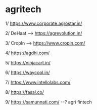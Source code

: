 # agritech


1/ https://www.corporate.agrostar.in/

2/ DeHaat --> https://agrevolution.in/

3/ CropIn --> https://www.cropin.com/

4/ https://agdhi.com/

5/ https://ninjacart.in/

6/ https://waycool.in/

7/ https://www.intellolabs.com/

8/ https://fasal.co/

9/ https://samunnati.com/ --? agri fintech
